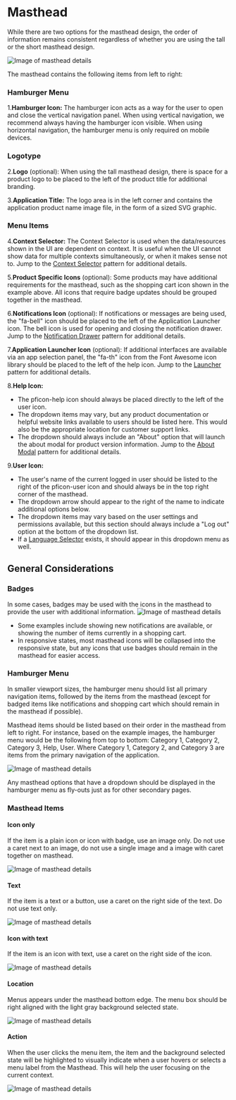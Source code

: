 # Masthead

While there are two options for the masthead design, the order of information remains consistent regardless of whether you are using the tall or the short masthead design.

![Image of masthead details](img/masthead@2x.png)

The masthead contains the following items from left to right:
### Hamburger Menu
1.**Hamburger Icon:** The hamburger icon acts as a way for the user to open and close the vertical navigation panel. When using vertical navigation, we recommend always having the hamburger icon visible. When using horizontal navigation, the hamburger menu is only required on mobile devices.

### Logotype
2.**Logo** (optional): When using the tall masthead design, there is space for a product logo to be placed to the left of the product title for additional branding.

3.**Application Title:** The logo area is in the left corner and contains the application product name image file, in the form of a sized SVG graphic.

### Menu Items
4.**Context Selector:** The Context Selector is used when the data/resources shown in the UI are dependent on context. It is useful when the UI cannot show data for multiple contexts simultaneously, or when it makes sense not to. Jump to the [Context Selector](http://www.patternfly.org/pattern-library/navigation/context-selector/#overview) pattern for additional details.

5.**Product Specific Icons** (optional):
  Some products may have additional requirements for the masthead, such as the shopping cart icon shown in the example above. All icons that require badge updates should be grouped together in the masthead.

6.**Notifications Icon** (optional):
  If notifications or messages are being used, the "fa-bell" icon should be placed to the left of the Application Launcher icon. The bell icon is used for opening and closing the notification drawer. Jump to the [Notification Drawer](https://www.patternfly.org/pattern-library/communication/notification-drawer/#/api) pattern for additional details.

7.**Application Launcher Icon** (optional):
   If additional interfaces are available via an app selection panel, the "fa-th" icon from the Font Awesome icon library should be placed to the left of the help icon. Jump to the [Launcher](http://www.patternfly.org/pattern-library/application-framework/launcher/#/api) pattern for additional details.

8.**Help Icon:**
  * The pficon-help icon should always be placed directly to the left of the user icon.
  * The dropdown items may vary, but any product documentation or helpful website links available to users should be listed here. This would also be the appropriate location for customer support links.
  * The dropdown should always include an "About" option that will launch the about modal for product version information. Jump to the [About Modal](https://www.patternfly.org/pattern-library/communication/about-modal/#/api) pattern for additional details.

9.**User Icon:**
  * The user's name of the current logged in user should be listed to the right of the pficon-user icon and should always be in the top right corner of the masthead.
  * The dropdown arrow should appear to the right of the name to indicate additional options below.
  * The dropdown items may vary based on the user settings and permissions available, but this section should always include a "Log out" option at the bottom of the dropdown list.
  * If a [Language Selector](https://www.patternfly.org/pattern-library/forms-and-controls/language-selector/#/api) exists, it should appear in this dropdown menu as well.


## General Considerations
### Badges
In some cases, badges may be used with the icons in the masthead to provide the user with additional information.
![Image of masthead details](img/masthead-badge@2x.png)
  - Some examples include showing new notifications are available, or showing the number of items currently in a shopping cart.
  - In responsive states, most masthead icons will be collapsed into the responsive state, but any icons that use badges should remain in the masthead for easier access.

### Hamburger Menu
In smaller viewport sizes, the hamburger menu should list all primary navigation items, followed by the items from the masthead (except for badged items like notifications and shopping cart which should remain in the masthead if possible).

Masthead items should be listed based on their order in the masthead from left to right. For instance, based on the example images, the hamburger menu would be the following from top to bottom: Category 1, Category 2, Category 3, Help, User. Where Category 1, Category 2, and Category 3 are items from the primary navigation of the application.

![Image of masthead details](img/masthead-humburger@2x.png)

Any masthead options that have a dropdown should be displayed in the hamburger menu as fly-outs just as for other secondary pages.


### Masthead Items

#### Icon only
If the item is a plain icon or icon with badge, use an image only. Do not use a caret next to an image, do not use a single image and a image with caret together on masthead.

![Image of masthead details](img/masthead-menu2@2x.png)

#### Text
If the item is a text or a button, use a caret on the right side of the text. Do not use text only.

![Image of masthead details](img/masthead-menu3@2x.png)

#### Icon with text
If the item is an icon with text, use a caret on the right side of the icon.

![Image of masthead details](img/masthead-menu4@2x.png)

#### Location
Menus appears under the masthead bottom edge. The menu box should be right aligned with the  light gray background selected state.

![Image of masthead details](img/masthead-menu5@2x.png)

#### Action
When the user clicks the menu item, the item and the background selected state will be highlighted to visually indicate when a user hovers or selects a menu label from the Masthead. This will help the user focusing on the current context.

![Image of masthead details](img/masthead-menu6@2x.png)
